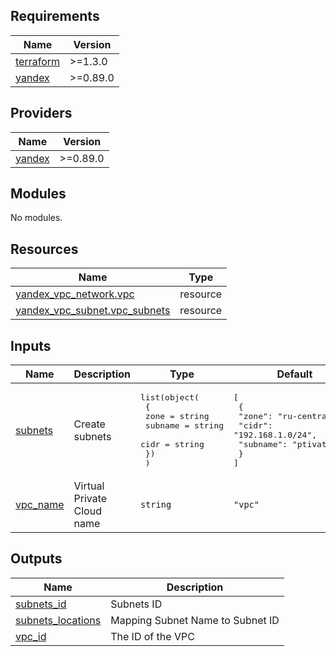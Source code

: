 ## Requirements

| Name | Version |
|------|---------|
| <a name="requirement_terraform"></a> [terraform](#requirement\_terraform) | >=1.3.0 |
| <a name="requirement_yandex"></a> [yandex](#requirement\_yandex) | >=0.89.0 |

## Providers

| Name | Version |
|------|---------|
| <a name="provider_yandex"></a> [yandex](#provider\_yandex) | >=0.89.0 |

## Modules

No modules.

## Resources

| Name | Type |
|------|------|
| [yandex_vpc_network.vpc](https://registry.terraform.io/providers/yandex-cloud/yandex/latest/docs/resources/vpc_network) | resource |
| [yandex_vpc_subnet.vpc_subnets](https://registry.terraform.io/providers/yandex-cloud/yandex/latest/docs/resources/vpc_subnet) | resource |

## Inputs

| Name | Description | Type | Default | Required |
|------|-------------|------|---------|:--------:|
| <a name="input_subnets"></a> [subnets](#input\_subnets) | Create subnets | <pre>list(object(<br>    { <br>      zone        = string<br>      subname     = string<br>      cidr        = string<br> })<br>  )</pre> | <pre>[<br>  {<br>    "zone": "ru-central1-a",<br>    "cidr": "192.168.1.0/24",<br>    "subname": "ptivat"<br>  }<br>]</pre> | no |
| <a name="input_vpc_name"></a> [vpc\_name](#input\_vpc\_name) | Virtual Private Cloud name | `string` | `"vpc"` | no |

## Outputs

| Name | Description |
|------|-------------|
| <a name="output_subnets_id"></a> [subnets\_id](#output\_subnets\_id) | Subnets ID |
| <a name="output_subnets_locations"></a> [subnets\_locations](#output\_subnets\_locations) | Mapping Subnet Name to Subnet ID |
| <a name="output_vpc_id"></a> [vpc\_id](#output\_vpc\_id) | The ID of the VPC |
